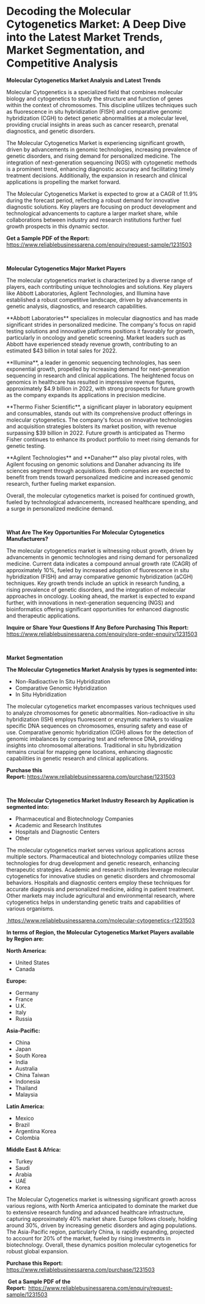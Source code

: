 <p><h1>Decoding the Molecular Cytogenetics Market: A Deep Dive into the Latest Market Trends, Market Segmentation, and Competitive Analysis</h1></p><p><strong>Molecular Cytogenetics Market Analysis and Latest Trends</strong></p>
<p><p>Molecular Cytogenetics is a specialized field that combines molecular biology and cytogenetics to study the structure and function of genes within the context of chromosomes. This discipline utilizes techniques such as fluorescence in situ hybridization (FISH) and comparative genomic hybridization (CGH) to detect genetic abnormalities at a molecular level, providing crucial insights in areas such as cancer research, prenatal diagnostics, and genetic disorders.</p><p>The Molecular Cytogenetics Market is experiencing significant growth, driven by advancements in genomic technologies, increasing prevalence of genetic disorders, and rising demand for personalized medicine. The integration of next-generation sequencing (NGS) with cytogenetic methods is a prominent trend, enhancing diagnostic accuracy and facilitating timely treatment decisions. Additionally, the expansion in research and clinical applications is propelling the market forward.</p><p>The Molecular Cytogenetics Market is expected to grow at a CAGR of 11.9% during the forecast period, reflecting a robust demand for innovative diagnostic solutions. Key players are focusing on product development and technological advancements to capture a larger market share, while collaborations between industry and research institutions further fuel growth prospects in this dynamic sector.</p></p>
<p><strong>Get a Sample PDF of the Report:&nbsp;</strong> <a href="https://www.reliablebusinessarena.com/enquiry/request-sample/1231503?utm_campaign=2639&utm_medium=2&utm_source=Github&utm_content=ia&utm_term=14042025&utm_id=molecular-cytogenetics">https://www.reliablebusinessarena.com/enquiry/request-sample/1231503</a></p>
<p>&nbsp;</p>
<p><strong>Molecular Cytogenetics Major Market Players</strong></p>
<p><p>The molecular cytogenetics market is characterized by a diverse range of players, each contributing unique technologies and solutions. Key players like Abbott Laboratories, Agilent Technologies, and Illumina have established a robust competitive landscape, driven by advancements in genetic analysis, diagnostics, and research capabilities.</p><p>**Abbott Laboratories** specializes in molecular diagnostics and has made significant strides in personalized medicine. The company's focus on rapid testing solutions and innovative platforms positions it favorably for growth, particularly in oncology and genetic screening. Market leaders such as Abbott have experienced steady revenue growth, contributing to an estimated $43 billion in total sales for 2022.</p><p>**Illumina**, a leader in genomic sequencing technologies, has seen exponential growth, propelled by increasing demand for next-generation sequencing in research and clinical applications. The heightened focus on genomics in healthcare has resulted in impressive revenue figures, approximately $4.9 billion in 2022, with strong prospects for future growth as the company expands its applications in precision medicine.</p><p>**Thermo Fisher Scientific**, a significant player in laboratory equipment and consumables, stands out with its comprehensive product offerings in molecular cytogenetics. The company's focus on innovative technologies and acquisition strategies bolsters its market position, with revenue surpassing $39 billion in 2022. Future growth is anticipated as Thermo Fisher continues to enhance its product portfolio to meet rising demands for genetic testing.</p><p>**Agilent Technologies** and **Danaher** also play pivotal roles, with Agilent focusing on genomic solutions and Danaher advancing its life sciences segment through acquisitions. Both companies are expected to benefit from trends toward personalized medicine and increased genomic research, further fueling market expansion.</p><p>Overall, the molecular cytogenetics market is poised for continued growth, fueled by technological advancements, increased healthcare spending, and a surge in personalized medicine demand.</p></p>
<p>&nbsp;</p>
<p><strong>What Are The Key Opportunities For Molecular Cytogenetics Manufacturers?</strong></p>
<p><p>The molecular cytogenetics market is witnessing robust growth, driven by advancements in genomic technologies and rising demand for personalized medicine. Current data indicates a compound annual growth rate (CAGR) of approximately 10%, fueled by increased adoption of fluorescence in situ hybridization (FISH) and array comparative genomic hybridization (aCGH) techniques. Key growth trends include an uptick in research funding, a rising prevalence of genetic disorders, and the integration of molecular approaches in oncology. Looking ahead, the market is expected to expand further, with innovations in next-generation sequencing (NGS) and bioinformatics offering significant opportunities for enhanced diagnostic and therapeutic applications.</p></p>
<p><strong>Inquire or Share Your Questions If Any Before Purchasing This Report:</strong> <a href="https://www.reliablebusinessarena.com/enquiry/pre-order-enquiry/1231503?utm_campaign=2639&utm_medium=2&utm_source=Github&utm_content=ia&utm_term=14042025&utm_id=molecular-cytogenetics">https://www.reliablebusinessarena.com/enquiry/pre-order-enquiry/1231503</a></p>
<p>&nbsp;</p>
<p><strong>Market Segmentation</strong></p>
<p><strong>The Molecular Cytogenetics Market Analysis by types is segmented into:</strong></p>
<p><ul><li>Non-Radioactive In Situ Hybridization</li><li>Comparative Genomic Hybridization</li><li>In Situ Hybridization</li></ul></p>
<p><p>The molecular cytogenetics market encompasses various techniques used to analyze chromosomes for genetic abnormalities. Non-radioactive in situ hybridization (ISH) employs fluorescent or enzymatic markers to visualize specific DNA sequences on chromosomes, ensuring safety and ease of use. Comparative genomic hybridization (CGH) allows for the detection of genomic imbalances by comparing test and reference DNA, providing insights into chromosomal alterations. Traditional in situ hybridization remains crucial for mapping gene locations, enhancing diagnostic capabilities in genetic research and clinical applications.</p></p>
<p><strong>Purchase this Report:&nbsp;</strong><a href="https://www.reliablebusinessarena.com/purchase/1231503?utm_campaign=2639&utm_medium=2&utm_source=Github&utm_content=ia&utm_term=14042025&utm_id=molecular-cytogenetics">https://www.reliablebusinessarena.com/purchase/1231503</a></p>
<p>&nbsp;</p>
<p><strong>The Molecular Cytogenetics Market Industry Research by Application is segmented into:</strong></p>
<p><ul><li>Pharmaceutical and Biotechnology Companies</li><li>Academic and Research Institutes</li><li>Hospitals and Diagnostic Centers</li><li>Other</li></ul></p>
<p><p>The molecular cytogenetics market serves various applications across multiple sectors. Pharmaceutical and biotechnology companies utilize these technologies for drug development and genetic research, enhancing therapeutic strategies. Academic and research institutes leverage molecular cytogenetics for innovative studies on genetic disorders and chromosomal behaviors. Hospitals and diagnostic centers employ these techniques for accurate diagnosis and personalized medicine, aiding in patient treatment. Other markets may include agricultural and environmental research, where cytogenetics helps in understanding genetic traits and capabilities of various organisms.</p></p>
<p><a href="https://www.reliablebusinessarena.com/molecular-cytogenetics-r1231503?utm_campaign=2639&utm_medium=2&utm_source=Github&utm_content=ia&utm_term=14042025&utm_id=molecular-cytogenetics">&nbsp;https://www.reliablebusinessarena.com/molecular-cytogenetics-r1231503</a></p>
<p><strong>In terms of Region, the Molecular Cytogenetics Market Players available by Region are:</strong></p>
<p>
    <p> <strong> North America: </strong>
        <ul>
            <li>United States</li>
            <li>Canada</li>
        </ul>
        </p> 
    <p> <strong> Europe: </strong>
        <ul>
            <li>Germany</li>
            <li>France</li>
            <li>U.K.</li>
            <li>Italy</li>
            <li>Russia</li>
        </ul>
        </p> 
    <p> <strong> Asia-Pacific: </strong>
        <ul>
            <li>China</li>
            <li>Japan</li>
            <li>South Korea</li>
            <li>India</li>
            <li>Australia</li>
            <li>China Taiwan</li>
            <li>Indonesia</li>
            <li>Thailand</li>
            <li>Malaysia</li>
        </ul>
        </p> 
    <p> <strong> Latin America: </strong>
        <ul>
            <li>Mexico</li>
            <li>Brazil</li>
            <li>Argentina Korea</li>
            <li>Colombia</li>
        </ul>
        </p> 
    <p> <strong> Middle East & Africa: </strong>
        <ul>
            <li>Turkey</li>
            <li>Saudi</li>
            <li>Arabia</li>
            <li>UAE</li>
            <li>Korea</li>
        </ul>
    </p>
    </p>
<p><p>The Molecular Cytogenetics market is witnessing significant growth across various regions, with North America anticipated to dominate the market due to extensive research funding and advanced healthcare infrastructure, capturing approximately 40% market share. Europe follows closely, holding around 30%, driven by increasing genetic disorders and aging populations. The Asia-Pacific region, particularly China, is rapidly expanding, projected to account for 20% of the market, fueled by rising investments in biotechnology. Overall, these dynamics position molecular cytogenetics for robust global expansion.</p></p>
<p><strong>Purchase this Report: </strong><a href="https://www.reliablebusinessarena.com/purchase/1231503?utm_campaign=2639&utm_medium=2&utm_source=Github&utm_content=ia&utm_term=14042025&utm_id=molecular-cytogenetics">https://www.reliablebusinessarena.com/purchase/1231503</a></p>
<p>&nbsp;<strong>Get a Sample PDF of the Report:&nbsp;&nbsp;</strong><a href="https://www.reliablebusinessarena.com/enquiry/request-sample/1231503?utm_campaign=2639&utm_medium=2&utm_source=Github&utm_content=ia&utm_term=14042025&utm_id=molecular-cytogenetics">https://www.reliablebusinessarena.com/enquiry/request-sample/1231503</a></p>
<p><strong></strong></p>
<p><p></p><p></p><p></p></p>